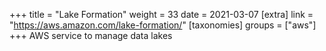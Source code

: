 +++
title = "Lake Formation"
weight = 33
date = 2021-03-07
[extra]
link = "https://aws.amazon.com/lake-formation/"
[taxonomies]
groups = ["aws"]
+++
AWS service to manage data lakes

